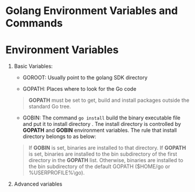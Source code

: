 # Golang Environment Variables and Commands

# Environment Variables
1. Basic Variables: 
    - GOROOT: Usually point to the golang SDK directory
    
    - GOPATH: 
    Places where to look for the Go code
    > **GOPATH** must be set to get, build and install 
    packages outside the standard Go tree.
    
    - GOBIN:
    The command `go install` build the binary executable file and put it to install directory
    . Tne install directory is controlled by **GOPATH** and **GOBIN** environment variables. 
    The rule that install directory belongs to as below:
    > If **GOBIN** is set, binaries are installed to that directory. If **GOPATH** is set, binaries are installed to 
    the bin subdirectory of the first directory in the **GOPATH** list. Otherwise, binaries are installed to the bin subdirectory of the default GOPATH ($HOME/go or %USERPROFILE%\go).

1. Advanced variables

    
